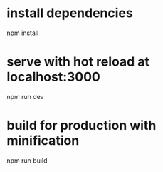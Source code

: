 # install dependencies
npm install

# serve with hot reload at localhost:3000
npm run dev

# build for production with minification
npm run build

